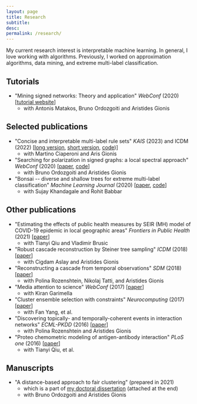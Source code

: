 ```yaml
---
layout: page
title: Research
subtitle: 
desc: 
permalink: /research/
---
```


<div class="lead pretty-links">

My current research interest is interpretable machine learning. In general, I love working with algorithms. Previously, I worked on approximation algorithms, data mining, and extreme multi-label classification.

## Tutorials

- "Mining signed networks: Theory and application" *WebConf* (2020) [[tutorial website](https://justbruno.github.io/signed-networks-tutorial/)]
  - with Antonis Matakos, Bruno Ordozgoiti and Aristides Gionis

## Selected publications

- "Concise and interpretable multi-label rule sets" *KAIS* (2023) and ICDM (2022) [[long version](https://link.springer.com/article/10.1007/s10115-023-01930-6), [short version](https://arxiv.org/pdf/2210.01533.pdf), [code](https://github.com/DiverseMultiLabelClassificationRules/CORSET))]
  - with Martino Ciaperoni and Aris Gionis
- "Searching for polarization in signed graphs: a local spectral approach" *WebConf* (2020) [[paper](https://arxiv.org/pdf/2001.09410.pdf), [code](https://github.com/xiaohan2012/signed-local-community)]
  - with Bruno Ordozgoiti and Aristides Gionis 
- "Bonsai -- diverse and shallow trees for extreme multi-label classification" *Machine Learning Journal* (2020) [[paper](https://arxiv.org/pdf/1904.08249.pdf), [code](https://github.com/xmc-aalto/bonsai)]
  - with Sujay Khandagale and Rohit Babbar 

## Other publications

- "Estimating the effects of public health measures by SEIR (MH) model of COVID-19 epidemic in local geographic areas" *Frontiers in Public Health* (2021) [[paper](https://pubmed.ncbi.nlm.nih.gov/35059370/)]
  - with Tianyi Qiu and  Vladimir Brusic 
- "Robust cascade reconstruction by Steiner tree sampling" *ICDM* (2018) [[paper](https://arxiv.org/pdf/1809.05812.pdf)]
  - with Cigdam Aslay and Aristides Gionis 
- "Reconstructing a cascade from temporal observations" *SDM* (2018) [[paper](https://arxiv.org/pdf/1801.08586.pdf)]
  - with Polina Rozenshtein, Nikolaj Tatti, and Aristides Gionis 
- "Media attention to science" *WebConf* (2017) [[paper](https://aaltodoc.aalto.fi/handle/123456789/30022)]
  - with Kiran Garimella   
- "Cluster ensemble selection with constraints" *Neurocomputing* (2017) [[paper](https://www.sciencedirect.com/science/article/abs/pii/S0925231217300024)]
  - with Fan Yang, et al.   
- "Discovering topically- and temporally-coherent events in interaction networks" *ECML-PKDD* (2016) [[paper](https://arxiv.org/pdf/1606.09446.pdf)]
  - with Polina Rozenshtein and Aristides Gionis  
- "Proteo chemometric modeling of antigen-antibody interaction" *PLoS one* (2016) [[paper](https://www.ncbi.nlm.nih.gov/pmc/articles/PMC4406442/)]
  - with Tianyi Qiu, et al. 


## Manuscripts

- "A distance-based approach to fair clustering" (prepared in 2021)
  - which is a part of [my doctoral dissertation](https://aaltodoc.aalto.fi/bitstream/handle/123456789/46243/isbn9789526039909.pdf?sequence=1&isAllowed=y) (attached at the end)
  - with Bruno Ordozgoiti and Aristides Gionis 


</div>

